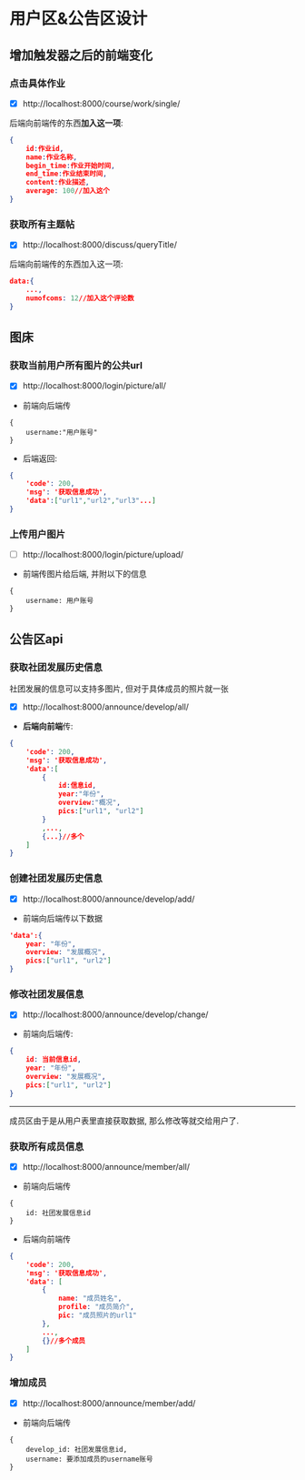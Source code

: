 # 用户区&公告区设计

## 增加触发器之后的前端变化

### 点击具体作业

- [x] http://localhost:8000/course/work/single/

后端向前端传的东西**加入这一项**:

```json
{
	id:作业id,
	name:作业名称,
	begin_time:作业开始时间,
	end_time:作业结束时间,
	content:作业描述,
	average: 100//加入这个
}
```

### 获取所有主题帖

- [x] http://localhost:8000/discuss/queryTitle/

后端向前端传的东西加入这一项:

```json
data:{
	...,
	numofcoms: 12//加入这个评论数
}
```



## 图床

### 获取当前用户所有图片的公共url

- [x] http://localhost:8000/login/picture/all/

* 前端向后端传

```
{
	username:"用户账号"
}
```

* 后端返回:

```json
{
    'code': 200, 
    'msg': '获取信息成功', 
    'data':["url1","url2","url3"...]
}
```

### 上传用户图片

- [ ] http://localhost:8000/login/picture/upload/

* 前端传图片给后端, 并附以下的信息

```
{
	username: 用户账号
}
```



## 公告区api

### 获取社团发展历史信息

社团发展的信息可以支持多图片, 但对于具体成员的照片就一张

- [x] http://localhost:8000/announce/develop/all/

* **后端向前端**传:

```json
{
    'code': 200, 
    'msg': '获取信息成功', 
    'data':[
        {
            id:信息id, 
            year:"年份",
            overview:"概况",
            pics:["url1", "url2"]
        }
        ,...,
        {...}//多个
	]
}
```

### 创建社团发展历史信息

- [x] http://localhost:8000/announce/develop/add/

* 前端向后端传以下数据

```json
'data':{
    year: "年份",
    overview: "发展概况",
    pics:["url1", "url2"]
}
```



### 修改社团发展信息

- [x] http://localhost:8000/announce/develop/change/

* 前端向后端传:

```json
{
    id: 当前信息id, 
    year: "年份",
    overview: "发展概况",
    pics:["url1", "url2"]
}
```

***

成员区由于是从用户表里直接获取数据, 那么修改等就交给用户了. 

### 获取所有成员信息

- [x] http://localhost:8000/announce/member/all/

* 前端向后端传

```
{
	id: 社团发展信息id
}
```

* 后端向前端传

```json
{
    'code': 200, 
    'msg': '获取信息成功', 
    'data': [
        {
            name: "成员姓名",
            profile: "成员简介",
            pic: "成员照片的url1"
        },
        ...,
        {}//多个成员
    ]
}
```

### 增加成员

- [x] http://localhost:8000/announce/member/add/

* 前端向后端传

```
{
	develop_id: 社团发展信息id,
	username: 要添加成员的username账号
}
```

